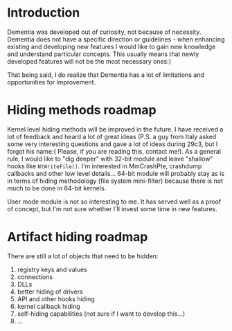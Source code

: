 # Introduction #

Dementia was developed out of curiosity, not because of necessity.
Dementia does not have a specific direction or guidelines - when enhancing existing and developing new features I would like to gain new knowledge and understand particular concepts. This usually means that newly developed features will not be the most necessary ones:)

That being said, I do realize that Dementia has a lot of limitations and opportunities for improvement.

# Hiding methods roadmap #

Kernel level hiding methods will be improved in the future. I have received a lot of feedback and heard a lot of great ideas (P.S. a guy from Italy asked some very interesting questions and gave a lot of ideas during 29c3, but I forgot his name:( Please, if you are reading this, contact me!).
As a general rule, I would like to "dig deeper" with 32-bit module and leave "shallow" hooks like `NtWriteFile()`. I'm interested in MmCrashPte, crashdump callbacks and other low level details...
64-bit module will probably stay as is in terms of hiding methodology (file system mini-filter) because there is not much to be done in 64-bit kernels.

User mode module is not so interesting to me. It has served well as a proof of concept, but I'm not sure whether I'll invest some time in new features.

# Artifact hiding roadmap #

There are still a lot of objects that need to be hidden:

  1. registry keys and values
  1. connections
  1. DLLs
  1. better hiding of drivers
  1. API and other hooks hiding
  1. kernel callback hiding
  1. self-hiding capabilities (not sure if I want to develop this...)
  1. ...